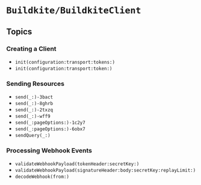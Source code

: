 # ``Buildkite/BuildkiteClient``

## Topics

### Creating a Client

- ``init(configuration:transport:tokens:)``
- ``init(configuration:transport:token:)``

### Sending Resources

- ``send(_:)-3bact``
- ``send(_:)-8ghrb``
- ``send(_:)-2txzq``
- ``send(_:)-wff9``
- ``send(_:pageOptions:)-1c2y7``
- ``send(_:pageOptions:)-6obx7``
- ``sendQuery(_:)``

### Processing Webhook Events

- ``validateWebhookPayload(tokenHeader:secretKey:)``
- ``validateWebhookPayload(signatureHeader:body:secretKey:replayLimit:)``
- ``decodeWebhook(from:)``
